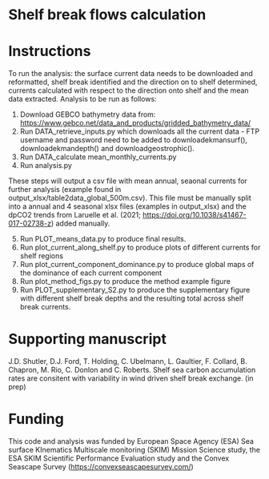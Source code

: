 # Shelf break flows calculation



# Instructions
To run the analysis: the surface current data needs to be downloaded and reformatted, shelf break identified and the direction on to shelf determined, currents calculated with respect to the direction onto shelf and the mean data extracted.
Analysis to be run as follows:
1. Download GEBCO bathymetry data from: https://www.gebco.net/data_and_products/gridded_bathymetry_data/
2. Run DATA_retrieve_inputs.py which downloads all the current data - FTP username and password need to be added to downloadekmansurf(), downloadekmandepth() and downloadgeostrophic().
3. Run DATA_calculate mean_monthly_currents.py
4. Run analysis.py

These steps will output a csv file with mean annual, seaonal currents for further analysis (example found in output_xlsx/table2data_global_500m.csv). 
This file must be manually split into a annual and 4 seasonal xlsx files (examples in output_xlsx) and the dpCO2 trends from Laruelle et al. (2021; https://doi.org/10.1038/s41467-017-02738-z) added manually.

5. Run PLOT_means_data.py to produce final results.
6. Run plot_current_along_shelf.py to produce plots of different currents for shelf regions
7. Run plot_current_component_dominance.py to produce global maps of the dominance of each current component
8. Run plot_method_figs.py to produce the method example figure
9. Run PLOT_supplementary_S2.py to produce the supplementary figure with different shelf break depths and the resulting total across shelf break currents.

# Supporting manuscript
J.D. Shutler, D.J. Ford, T. Holding, C. Ubelmann, L. Gaultier, F. Collard, B. Chapron, M. Rio, C. Donlon and C. Roberts. Shelf sea carbon accumulation rates are consitent with variability in wind driven shelf break exchange. (in prep)

# Funding
This code and analysis was funded by European Space Agency (ESA) Sea surface KInematics Multiscale monitoring (SKIM) Mission Science study, the ESA SKIM Scientific Performance Evaluation study and the Convex Seascape Survey (https://convexseascapesurvey.com/)
